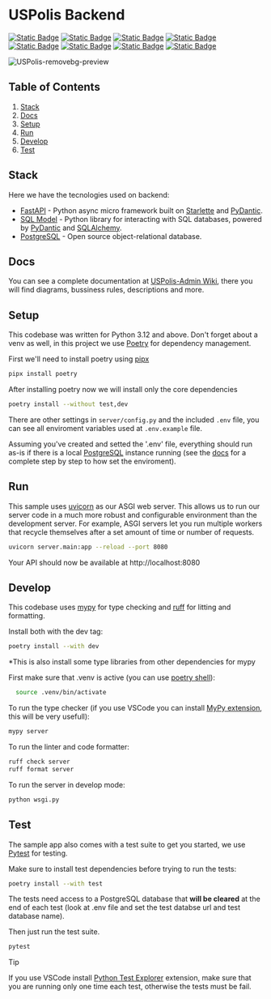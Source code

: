 # USPolis Backend
[![Static Badge](https://img.shields.io/badge/Python-3.12-03a84e)](https://www.python.org/)
[![Static Badge](https://img.shields.io/badge/FastAPI-0cc2b6)](https://fastapi.tiangolo.com)
[![Static Badge](https://img.shields.io/badge/SQLModel-7c2ea3)](https://sqlmodel.tiangolo.com/)
[![Static Badge](https://img.shields.io/badge/SQLAlchemy-edc309)](https://www.sqlalchemy.org/)
[![Static Badge](https://img.shields.io/badge/PostgreSQL-1965c2)](https://www.postgresql.org/)
[![Static Badge](https://img.shields.io/badge/Pydantic-c22141)](https://docs.pydantic.dev/latest/)
[![Static Badge](https://img.shields.io/badge/mypy-gray)](https://www.mypy-lang.org)
[![Static Badge](https://img.shields.io/badge/Ruff-6c09ed)](https://docs.astral.sh/ruff/)

![USPolis-removebg-preview](https://github.com/user-attachments/assets/c19e3ce9-646c-4404-926c-4115c4a5a0b8)


## Table of Contents
1. [Stack](#stack)
2. [Docs](#docs)
3. [Setup](#setup)
4. [Run](#run)
5. [Develop](#develop)
6. [Test](#test)

## Stack
Here we have the tecnologies used on backend:
- [FastAPI](https://fastapi.tiangolo.com/) - Python async micro framework built on [Starlette](https://www.starlette.io/) and [PyDantic](https://docs.pydantic.dev/latest/).
- [SQL Model](https://sqlmodel.tiangolo.com/) - Python library for interacting with SQL databases, powered by [PyDantic](https://docs.pydantic.dev/latest/) and [SQLAlchemy](https://sqlalchemy.org/).
- [PostgreSQL](https://www.postgresql.org/) - Open source object-relational database. 

## Docs

You can see a complete documentation at [USPolis-Admin Wiki](https://github.com/PCS-Poli-USP/USPolis-Admin/wiki), there you will find diagrams, bussiness rules, descriptions and more.

## Setup

This codebase was written for Python 3.12 and above. Don't forget about a venv as well, in this project we use [Poetry](https://python-poetry.org/docs/) for dependency management. 

First we'll need to install poetry using [pipx](https://pipx.pypa.io/stable/)

```bash
pipx install poetry
```

After installing poetry now we will install only the core dependencies
```bash
poetry install --without test,dev
```

There are other settings in `server/config.py` and the included `.env` file, you can see all enviroment variables used at `.env.example` file. 

Assuming you've created and setted the '.env' file, everything should run as-is if there is a local [PostgreSQL](https://www.postgresql.org/) instance running (see the [docs](https://github.com/PCS-Poli-USP/USPolis-Admin/wiki) for a complete step by step to how set the enviroment).

## Run

This sample uses [uvicorn](https://www.uvicorn.org/) as our ASGI web server. This allows us to run our server code in a much more robust and configurable environment than the development server. For example, ASGI servers let you run multiple workers that recycle themselves after a set amount of time or number of requests.

```bash
uvicorn server.main:app --reload --port 8080
```

Your API should now be available at http://localhost:8080

## Develop

This codebase uses [mypy](https://mypy.readthedocs.io/en/stable/) for type checking and [ruff](https://docs.astral.sh/ruff/) for litting and formatting. 

Install both with the dev tag:

```bash
poetry install --with dev
```
*This is also install some type libraries from other dependencies for mypy

First make sure that .venv is active (you can use [poetry shell](https://github.com/python-poetry/poetry-plugin-shell)): 
```bash
  source .venv/bin/activate
```

To run the type checker (if you use VSCode you can install [MyPy extension](https://marketplace.visualstudio.com/items/?itemName=matangover.mypy), this will be very usefull):

```bash
mypy server
```

To run the linter and code formatter:

```bash
ruff check server
ruff format server
```

To run the server in develop mode:
```bash
python wsgi.py
```

## Test

The sample app also comes with a test suite to get you started, we use [Pytest](https://docs.pytest.org/en/stable/) for testing.

Make sure to install test dependencies before trying to run the tests:

```bash
poetry install --with test
```

The tests need access to a PostgreSQL database that **will be cleared** at the end of each test (look at .env file and set the test databse url and test database name).

Then just run the test suite.

```bash
pytest
```

> [!TIP]
> If you use VSCode install [Python Test Explorer](https://marketplace.visualstudio.com/items?itemName=LittleFoxTeam.vscode-python-test-adapter) extension, make sure that you are running only one time each test, otherwise the tests must be fail.
